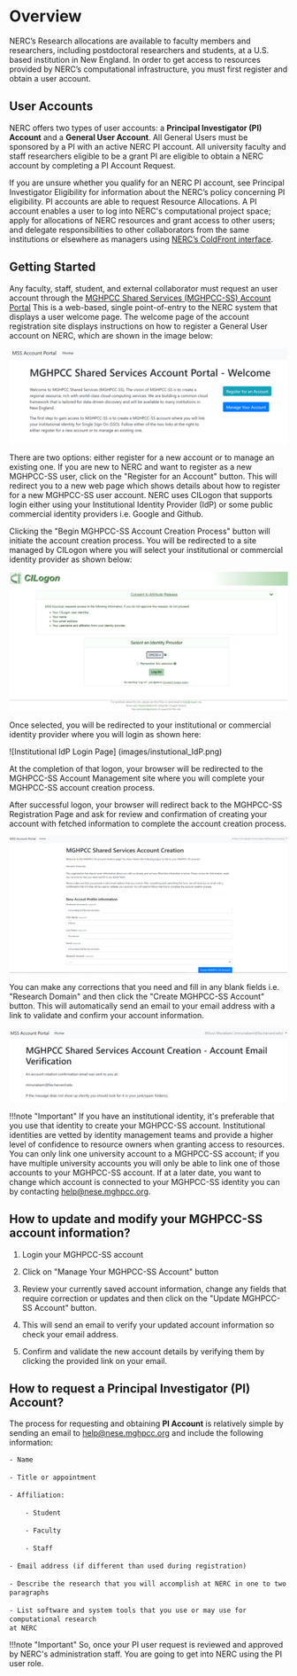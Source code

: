 # Overview

NERC’s Research allocations are available to faculty members and researchers, including
postdoctoral researchers and students, at a U.S. based institution in New England.
In order to get access to resources provided by NERC’s computational infrastructure,
you must first register and obtain a user account.

## User Accounts

NERC offers two types of user accounts: a **Principal Investigator (PI) Account**
and a **General User Account**. All General Users must be sponsored by a PI with
an active NERC PI account. All university faculty and staff researchers eligible
to be a grant PI are eligible to obtain a NERC account by completing a PI Account
Request.

If you are unsure whether you qualify for an NERC PI account, see Principal Investigator
Eligibility for information about the NERC’s policy concerning PI eligibility. PI
accounts are able to request Resource Allocations. A PI account enables a user to
log into NERC's computational project space; apply for allocations of NERC resources
and grant access to other users; and delegate responsibilities to other collaborators
from the same institutions or elsewhere as managers using
[NERC’s ColdFront interface](https://coldfront.apps.nerc-shift-1.rc.fas.harvard.edu/).

## Getting Started

Any faculty, staff, student, and external collaborator must request an user account
through the [MGHPCC Shared Services (MGHPCC-SS) Account Portal](https://regapp.mss.mghpcc.org/)
This is a web-based, single point-of-entry to the NERC system that displays a user
welcome page. The welcome page of the account registration site displays instructions
on how to register a General User account on NERC, which are shown in the image below:

![MGHPCC Shared Services (MGHPCC-SS) Account Portal Welcome Page](images/regapp-welcome-page.png)

There are two options: either register for a new account or to manage an existing
one. If you are new to NERC and want to register as a new MGHPCC-SS user, click on the
"Register for an Account" button. This will redirect you to a new web page which
shows details about how to register for a new MGHPCC-SS user account. NERC uses CILogon
that supports login either using your Institutional Identity Provider (IdP) or some
public commercial identity providers i.e. Google and Github.

Clicking the "Begin MGHPCC-SS Account Creation Process" button will initiate the
account creation process. You will be redirected to a site managed by CILogon where
you will select your institutional or commercial identity provider as shown below:

![CILogon Page](images/CILogon.png)

Once selected, you will be redirected to your institutional or commercial identity
provider where you will login as shown here:

![Institutional IdP Login Page] (images/instutional_IdP.png)

At the completion of that logon, your browser will be redirected to the MGHPCC-SS
Account Management site where you will complete your MGHPCC-SS account creation process.

After successful logon, your browser will redirect back to the MGHPCC-SS Registration
Page and ask for review and confirmation of creating your account with fetched information
to complete the account creation process.

![User Account Review Before Creation Page](images/user-account-review-page.png)

You can make any corrections that you need and fill in any blank fields i.e. "Research
Domain" and then click the "Create MGHPCC-SS Account" button. This will automatically
send an email to your email address with a link to validate and confirm your account
information.

![User Account Email Verification Page](images/account-email-verification-page.png)

!!!note "Important"
    If you have an institutional identity, it's preferable that you use that identity
    to create your MGHPCC-SS account. Institutional identities are vetted by identity
    management teams and provide a higher level of confidence to resource owners
    when granting access to resources. You can only link one university account to
    a MGHPCC-SS account; if you have multiple university accounts you will only be
    able to link one of those accounts to your MGHPCC-SS account. If at a later date,
    you want to change which account is connected to your MGHPCC-SS identity you
    can by contacting [help@nese.mghpcc.org](mailto:help@nese.mghpcc.org?subject=NERC%20User%20Account%Help).

## How to update and modify your MGHPCC-SS account information?

1. Login your MGHPCC-SS account

2. Click on "Manage Your MGHPCC-SS Account" button

3. Review your currently saved account information, change any fields that require
correction or updates and then click on the "Update MGHPCC-SS Account" button.

4. This will send an email to verify your updated account information so check your
email address.

5. Confirm and validate the new account details by verifying them by clicking the
provided link on your email.

## How to request a Principal Investigator (PI) Account?

The process for requesting and obtaining **PI Account** is relatively simple by
sending an email to [help@nese.mghpcc.org](mailto:help@nese.mghpcc.org?subject=NERC%20PI%20User%20Account%Help)
and include the following information:

    - Name

    - Title or appointment

    - Affiliation:

        - Student

        - Faculty

        - Staff

    - Email address (if different than used during registration)

    - Describe the research that you will accomplish at NERC in one to two paragraphs

    - List software and system tools that you use or may use for computational research
    at NERC

!!!note "Important"
    So, once your PI user request is reviewed and approved by NERC's administration
    staff. You are going to get into NERC using the PI user role.
